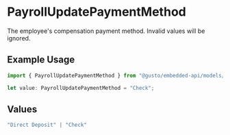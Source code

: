 # PayrollUpdatePaymentMethod

The employee's compensation payment method. Invalid values will be ignored.

## Example Usage

```typescript
import { PayrollUpdatePaymentMethod } from "@gusto/embedded-api/models/components/payrollupdate.js";

let value: PayrollUpdatePaymentMethod = "Check";
```

## Values

```typescript
"Direct Deposit" | "Check"
```